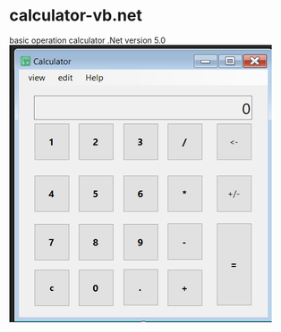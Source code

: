# calculator-vb.net
basic operation calculator .Net version 5.0
![Test Image](https://github.com/Pruthvi-tgr/simple_calculator-vb.net/blob/c899b7bdf0363431c98218210f4b3e62f8896653/My%20Project/Screenshot%20(75).png)
